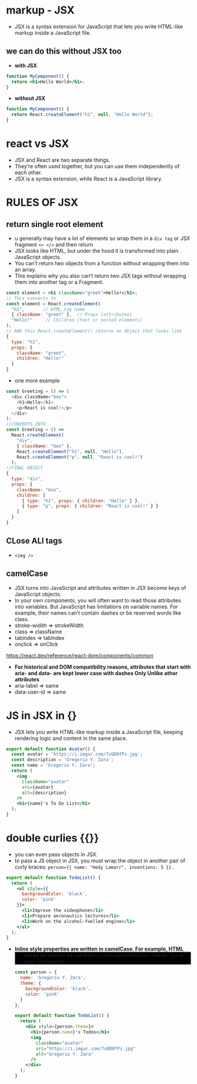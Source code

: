 # markup - JSX
* JSX is a syntax extension for JavaScript that lets you write HTML-like markup inside a JavaScript file.

## we can do this without JSX too
* **with JSX**
```jsx
function MyComponent() {
  return <h1>Hello World</h1>;
}
```
* **without JSX**
```jsx
function MyComponent() {
  return React.createElement("h1", null, "Hello World");
}
```
# react vs JSX
* JSX and React are two separate things. 
* They’re often used together, but you can use them independently of each other. 
* JSX is a syntax extension, while React is a JavaScript library.



# RULES OF JSX
## return single root element
* u generally may have a lot of elements so wrap them in a `div tag` or JSX fragment `<> </>` and then return 
* JSX looks like HTML, but under the hood it is transformed into plain JavaScript objects. 
* You can’t return two objects from a function without wrapping them into an array. 
* This explains why you also can’t return two JSX tags without wrapping them into another tag or a Fragment.
```jsx
const element = <h1 className="greet">Hello!</h1>;
// This converts to
const element = React.createElement(
  "h1",       // HTML tag name
  { className: "greet" },  // Props (attributes)
  "Hello!"     // Children (text or nested elements)
);
// AND this React.createElement() returns an Object that looks like 
{
  type: "h1",
  props: {
    className: "greet",
    children: "Hello!"
  }
}
```

* one more example
```js
const Greeting = () => (
  <div className="box">
    <h1>Hello</h1>
    <p>React is cool!</p>
  </div>
);
//CONVERTS INTO 
const Greeting = () =>
  React.createElement(
    "div",
    { className: "box" },
    React.createElement("h1", null, "Hello"),
    React.createElement("p", null, "React is cool!")
  );
//FINAL OBJECT
{
  type: "div",
  props: {
    className: "box",
    children: [
      { type: "h1", props: { children: "Hello" } },
      { type: "p", props: { children: "React is cool!" } }
    ]
  }
}
```

## CLose ALl tags
* `<img />`
## camelCase
* JSX turns into JavaScript and attributes written in JSX become keys of JavaScript objects. 
* In your own components, you will often want to read those attributes into variables. But JavaScript has limitations on variable names. For example, their names can’t contain dashes or be reserved words like class.
* stroke-widith => strokeWidth
* class => className
* tabindex => tabIndex
* onclick => onClick

https://react.dev/reference/react-dom/components/common

* **For historical and DOM compatibility reasons, attributes that start with aria- and data- are kept lower case with dashes Only Unlike athor attributes**
* aria-label => same
* data-user-id => same




# JS in JSX in {}
* JSX lets you write HTML-like markup inside a JavaScript file, keeping rendering logic and content in the same place.

```jsx
export default function Avatar() {
  const avatar = 'https://i.imgur.com/7vQD0fPs.jpg';
  const description = 'Gregorio Y. Zara';
  const name = 'Gregorio Y. Zara';
  return (
    <img
      className="avatar"
      src={avatar}
      alt={description}
    />
    <h1>{name}'s To Do List</h1>
  );
}
```

# double curlies {{}}
* you can even pass objects in JSX.
*  to pass a JS object in JSX, you must wrap the object in another pair of curly braces: `person={{ name: "Hedy Lamarr", inventions: 5 }}.`
```jsx
export default function TodoList() {
  return (
    <ul style={{
      backgroundColor: 'black',
      color: 'pink'
    }}>
      <li>Improve the videophone</li>
      <li>Prepare aeronautics lectures</li>
      <li>Work on the alcohol-fuelled engine</li>
    </ul>
  );
}
```

* **Inline style properties are written in camelCase. For example, HTML <ul style="background-color: black"> would be written as <ul style={{ backgroundColor: 'black' }}>  in your component.**

```jsx
const person = {
  name: 'Gregorio Y. Zara',
  theme: {
    backgroundColor: 'black',
    color: 'pink'
  }
};

export default function TodoList() {
  return (
    <div style={person.theme}>
      <h1>{person.name}'s Todos</h1>
      <img
        className="avatar"
        src="https://i.imgur.com/7vQD0fPs.jpg"
        alt="Gregorio Y. Zara"
      />
    </div>
  );
}
```













